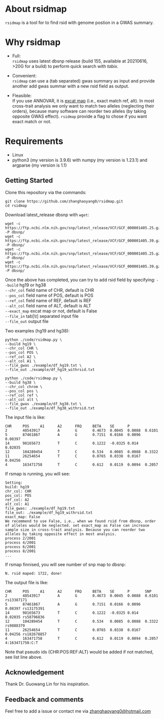 
# About rsidmap
`rsidmap` is a tool for to find rsid with genome postion in a GWAS summary.

# Why rsidmap
- Full:  
`rsidmap` uses latest dbsnp release (build 155, available at 20210616, >20G for a build) to perform quick search with *tabix*.

- Convenient:  
`rsidmap` can use a (tab separated) gwas summary as input and provide another add gwas summar with a new rsid field as output. 

- Fleasible:  
If you use ANNOVAR, it is [excat map](https://annovar.openbioinformatics.org/en/latest/articles/dbSNP/) (i.e., exact match ref, alt). 
In most cross-trait analysis we only want to match two alleles (neglecting their orders), because many software can reorder two alleles (by taking opposite GWAS effect). 
`rsidmap` provide a flag to chose if you want exact match or not.

# Requirements
- Linux
- python3 (my version is 3.9.6) with numpy (my version is 1.23.1) and argparse (my version is 1.1)


## Getting Started
Clone this repository via the commands:
```  
git clone https://github.com/zhanghaoyang0/rsidmap.git
cd rsidmap
```

Download latest_release dbsnp with `wget`:
```
wget -c https://ftp.ncbi.nlm.nih.gov/snp/latest_release/VCF/GCF_000001405.25.gz -P dbsnp/
wget -c https://ftp.ncbi.nlm.nih.gov/snp/latest_release/VCF/GCF_000001405.39.gz -P dbsnp/
wget -c https://ftp.ncbi.nlm.nih.gov/snp/latest_release/VCF/GCF_000001405.25.gz.tbi -P dbsnp/
wget -c https://ftp.ncbi.nlm.nih.gov/snp/latest_release/VCF/GCF_000001405.39.gz.tbi -P dbsnp/
```

Once the above has completed, you can try to add rsid field by specifying: 
`--build` hg19 or hg38  
`--chr_col` field name of CHR, default is CHR   
`--pos_col` field name of POS, default is POS  
`--ref_col` field name of REF, default is REF  
`--alt_col` field name of ALT, default is ALT  
`--exact_map` excat map or not, default is False  
`--file_in` tab[\t] separated input file  
`--file_out` output file  

Two examples (hg19 and hg38):

```
python ./code/rsidmap.py \
--build hg19 \
--chr_col CHR \
--pos_col POS \
--ref_col A2 \
--alt_col A1 \
--file_gwas ./example/df_hg19.txt \
--file_out ./example/df_hg19_withrsid.txt

python ./code/rsidmap.py \
--build hg38 \
--chr_col chrom \
--pos_col pos \
--ref_col ref \
--alt_col alt \
--file_gwas ./example/df_hg38.txt \
--file_out ./example/df_hg38_withrsid.txt
```

The input file is like:
```
CHR     POS     A1      A2      FRQ     BETA    SE      P
2       48543917        A       G       0.4673  0.0045  0.0088  0.6101
5       87461867        A       G       0.7151  0.0166  0.0096  0.08397
14      98165673        T       C       0.1222  -0.0325 0.014   0.02035
12      104289454       T       C       0.534   0.0085  0.0088  0.3322
11      26254654        T       C       0.0765  0.0338  0.0167  0.04256
4       163471758       T       C       0.612   0.0119  0.0094  0.2057
```

If rsmap is running, you will see:
```
Setting:
build: hg19
chr_col: CHR
pos_col: POS
ref_col: A2
alt_col: A1
file_gwas: ./example/df_hg19.txt
file_out: ./example/df_hg19_withrsid.txt
exact_map: False
We recommend to use False, i.e., when we found rsid from dbsnp, order of alleles would be neglected. set exact_map as False can increase sample size in cross-trait analysis. Because you can reorder two alleles by taking opposite effect in most analysis.
process 2/2001
process 4/2001
process 6/2001
process 8/2001
...
```

If rsmap finnised, you will see number of snp map to dbsnp:
```
N. rsid maped: 1722, done!
```

The output file is like:
```
CHR     POS     A1      A2      FRQ     BETA    SE      P       SNP
2       48543917        A       G       0.4673  0.0045  0.0088  0.6101  rs13387171
5       87461867        A       G       0.7151  0.0166  0.0096  0.08397 rs13175391
14      98165673        T       C       0.1222  -0.0325 0.014   0.02035 rs58796836
12      104289454       T       C       0.534   0.0085  0.0088  0.3322  rs9888379
11      26254654        T       C       0.0765  0.0338  0.0167  0.04256 rs182678857
4       163471758       T       C       0.612   0.0119  0.0094  0.2057  4:163471758:C:T
```
Note that pseudo ids (CHR:POS:REF:ALT) would be added if not matched, see list line above.

## Acknowledgement
Thank Dr. Guowang Lin for his inspiration.

## Feedback and comments
Feel free to add a issue or contact me via zhanghaoyang0@hotmail.com
